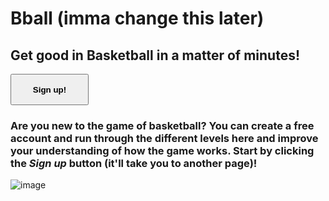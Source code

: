 # Bball (imma change this later)
## Get good in Basketball in a matter of minutes!

<button class="test" name="button" onclick="http://www.google.com"><strong>Sign up!</strong></button> 

### Are you new to the game of basketball? You can create a **free** account and run through the different levels here and improve your understanding of how the game works. Start by clicking the _Sign up_ button (it'll take you to another page)!

![image](https://upload.wikimedia.org/wikipedia/commons/e/eb/Basketball_Court_Dimensions.jpg)

<style>
.test{
height: 50px;
width: 125px;
}
</style>
